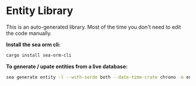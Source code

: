 # Entity Library

This is an auto-generated library. Most of the time you don't need to edit the code manually.

**Install the sea orm cli:**

```sh
cargo install sea-orm-cli
```

**To generate / upate entities from a live database:**

```sh
sea generate entity -l --with-serde both --date-time-crate chrono -o entity/src
```
